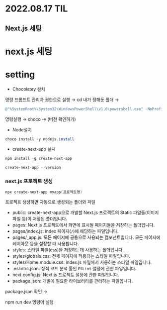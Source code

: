 # 2022.08.17 TIL

## Next.js 세팅
# next.js 세팅

# setting

- Chocolatey 설치

명령 프롬프트 관리자 권한으로 실행 → cd 내가 정해둔 폴더 → 

```powershell
@"%SystemRoot%\System32\WindowsPowerShell\v1.0\powershell.exe" -NoProfile -InputFormat None -ExecutionPolicy Bypass -Command " [System.Net.ServicePointManager]::SecurityProtocol = 3072; iex ((New-Object System.Net.WebClient).DownloadString('https://chocolatey.org/install.ps1'))" && SET "PATH=%PATH%;%ALLUSERSPROFILE%\chocolatey\bin"
```

명령실행 → choco -v (버전 확인하기)

- Node설치

```powershell
choco install -y nodejs.install
```

- create-next-app 설치

```powershell
npm install -g create-next-app
```

```powershell
create-next-app --version
```

### next.js 프로젝트 생성

```powershell
npx create-next-app myapp(프로젝트명)
```

프로젝트 생성하면 자동으로 생성되는 폴더와 파일

- public: create-next-app으로 개발할 Next.js 프로젝트의 Static 파일들(이미지 파일 등)이 저장된 폴더입니다.
- pages: Next.js 프로젝트에서 화면에 표시될 페이지들을 저장하는 폴더입니다.
- pages/index.js: index 페이지(`/`)에 해당하는 파일입니다.
- pages/_app.js: 모든 페이지에 공통으로 사용되는 컴포넌트입니다. 모든 페이지에 레이아웃 등을 설정할 때 사용합니다.
- styles: 스타일 파일(css)을 저장하는데 사용하는 폴더입니다.
- styles/globals.css: 전체 페이지에 적용되는 스타일 파일입니다.
- styles/Home.module.css: index.js 파일에서 사용하는 스타일 파일입니다.
- .eslintrc.json: 정적 코드 분석 툴인 `ESLint` 설정에 관한 파일입니다.
- next.config.js: Next.js 프로젝트 설정에 관한 파일입니다.
- package.json: 개발에 필요한 라이브러리를 관리하는 파일입니다.

package.json 확인 →

npm run dev 명령어 실행
